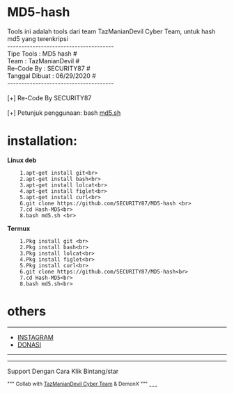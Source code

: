 # MD5-hash
Tools ini adalah tools dari team TazManianDevil Cyber Team, untuk hash md5 yang terenkripsi<br>
 --------------------------------------<br>
   Tipe Tools      : MD5 hash        #<br>
   Team            : TazManianDevil  #<br>
   Re-Code By      : SECURITY87      #<br>
   Tanggal Dibuat  : 06/29/2020      #<br>
 --------------------------------------<br>
<br>
[+] Re-Code By SECURITY87<br>
<br>
[+] Petunjuk penggunaan: bash <a href="#md5-hash">md5.sh</a><br>

# installation:
**Linux deb**
```
    1.apt-get install git<br>
    2.apt-get install bash<br>
    3.apt-get install lolcat<br>
    4.apt-get install figlet<br>
    5.apt-get install curl<br>
    6.git clone https://github.com/SECURITY87/MD5-hash <br>
    7.cd Hash-MD5<br>
    8.bash md5.sh <br>
```
**Termux**
```
    1.Pkg install git <br>
    2.Pkg install bash<br>
    3.Pkg install lolcat<br>
    4.Pkg install figlet<br>
    5.Pkg install curl<br>
    6.git clone https://github.com/SECURITY87/MD5-hash<br>
    7.cd Hash-MD5<br>
    8.bash md5.sh<br>
```
# others 
---
* [INSTAGRAM](https://instagram.com/Haxnoloy_ID)
* [DONASI](https://saweria.co/security87)
---
---
Support Dengan Cara Klik Bintang/star<br>

<sup>
"""
Collab with <a href="https://github.com/tazmaniandevilcyberteam">TazManianDevil Cyber Team</a>
& DemonX
"""
 </sup>
 ---
    
